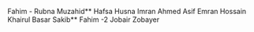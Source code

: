 Fahim - 
Rubna
Muzahid**
Hafsa
Husna
Imran Ahmed Asif 
Emran Hossain
Khairul Basar
Sakib**
Fahim -2 
Jobair
Zobayer